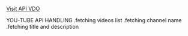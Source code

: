 [Visit API VDO](https://you-tube-api-rose.vercel.app/)


YOU-TUBE API HANDLING
.fetching videos list
.fetching channel name 
.fetching title and description 
